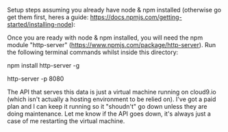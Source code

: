 Setup steps assuming you already have node & npm installed (otherwise go get them first, heres a guide: https://docs.npmjs.com/getting-started/installing-node):

Once you are ready with node & npm installed, you will need the npm module "http-server" (https://www.npmjs.com/package/http-server). Run the following terminal commands whilst inside this directory:

npm install http-server -g

http-server -p 8080

The API that serves this data is just a virtual machine running on cloud9.io (which isn't actually a hosting environment to be relied on). I've got a paid plan and I can keep it running so it "shoudn't" go down unless they are doing maintenance. Let me know if the API goes down, it's always just a case of me restarting the virtual machine.
